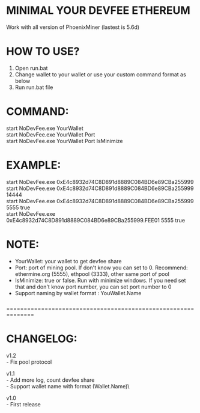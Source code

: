 # MINIMAL YOUR DEVFEE ETHEREUM
 Work with all version of PhoenixMiner (lastest is 5.6d)
###

# HOW TO USE?
 1. Open run.bat
 2. Change wallet to your wallet or use your custom command format as below
 3. Run run.bat file
###

# COMMAND:
 start NoDevFee.exe YourWallet\
 start NoDevFee.exe YourWallet Port\
 start NoDevFee.exe YourWallet Port IsMinimize
###

# EXAMPLE:
 start NoDevFee.exe 0xE4c8932d74C8D891d8889C084BD6e89CBa255999\
 start NoDevFee.exe 0xE4c8932d74C8D891d8889C084BD6e89CBa255999 14444\
 start NoDevFee.exe 0xE4c8932d74C8D891d8889C084BD6e89CBa255999 5555 true\
 start NoDevFee.exe 0xE4c8932d74C8D891d8889C084BD6e89CBa255999.FEE01 5555 true
###

# NOTE:
 - YourWallet: your wallet to get devfee share 
 - Port: port of mining pool. If don't know you can set to 0. Recommend: ethermine.org (5555), ethpool (3333), other same port of pool
 - IsMinimize: true or false. Run with minimize windows. If you need set that and don't know port number, you can set port number to 0
 - Support naming by wallet format : YouWallet.Name 
###

==============================================================
# CHANGELOG:
  v1.2\
	- Fix pool protocol

  v1.1\
	- Add more log, count devfee share\
	- Support wallet name with format (Wallet.Name)\

  v1.0\
    - First release
